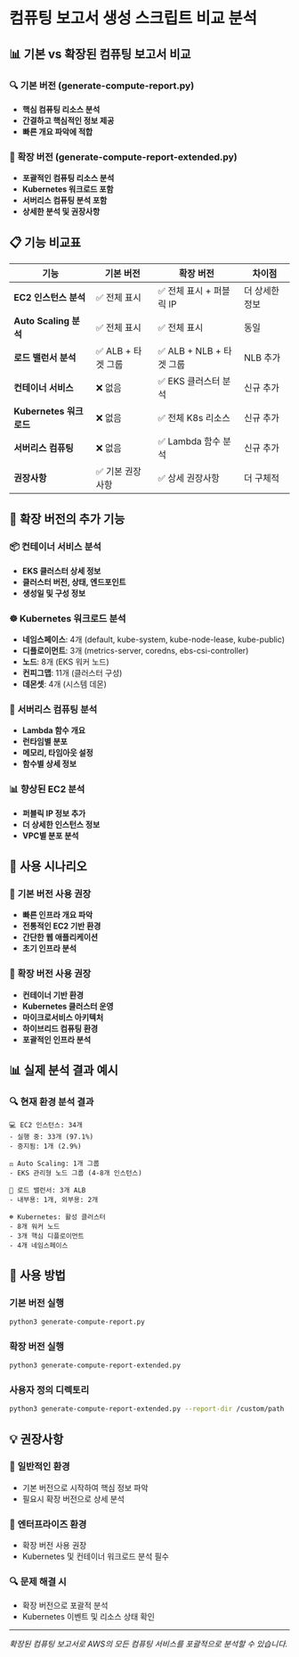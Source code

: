 # 컴퓨팅 보고서 생성 스크립트 비교 분석

## 📊 기본 vs 확장된 컴퓨팅 보고서 비교

### 🔍 **기본 버전 (generate-compute-report.py)**
- **핵심 컴퓨팅 리소스 분석**
- **간결하고 핵심적인 정보 제공**
- **빠른 개요 파악에 적합**

### 🚀 **확장 버전 (generate-compute-report-extended.py)**
- **포괄적인 컴퓨팅 리소스 분석**
- **Kubernetes 워크로드 포함**
- **서버리스 컴퓨팅 분석 포함**
- **상세한 분석 및 권장사항**

## 📋 **기능 비교표**

| 기능 | 기본 버전 | 확장 버전 | 차이점 |
|------|-----------|-----------|--------|
| **EC2 인스턴스 분석** | ✅ 전체 표시 | ✅ 전체 표시 + 퍼블릭 IP | 더 상세한 정보 |
| **Auto Scaling 분석** | ✅ 전체 표시 | ✅ 전체 표시 | 동일 |
| **로드 밸런서 분석** | ✅ ALB + 타겟 그룹 | ✅ ALB + NLB + 타겟 그룹 | NLB 추가 |
| **컨테이너 서비스** | ❌ 없음 | ✅ EKS 클러스터 분석 | 신규 추가 |
| **Kubernetes 워크로드** | ❌ 없음 | ✅ 전체 K8s 리소스 | 신규 추가 |
| **서버리스 컴퓨팅** | ❌ 없음 | ✅ Lambda 함수 분석 | 신규 추가 |
| **권장사항** | ✅ 기본 권장사항 | ✅ 상세 권장사항 | 더 구체적 |

## 🔧 **확장 버전의 추가 기능**

### 📦 **컨테이너 서비스 분석**
- **EKS 클러스터 상세 정보**
- **클러스터 버전, 상태, 엔드포인트**
- **생성일 및 구성 정보**

### ☸️ **Kubernetes 워크로드 분석**
- **네임스페이스**: 4개 (default, kube-system, kube-node-lease, kube-public)
- **디플로이먼트**: 3개 (metrics-server, coredns, ebs-csi-controller)
- **노드**: 8개 (EKS 워커 노드)
- **컨피그맵**: 11개 (클러스터 구성)
- **데몬셋**: 4개 (시스템 데몬)

### 🚀 **서버리스 컴퓨팅 분석**
- **Lambda 함수 개요**
- **런타임별 분포**
- **메모리, 타임아웃 설정**
- **함수별 상세 정보**

### 📊 **향상된 EC2 분석**
- **퍼블릭 IP 정보 추가**
- **더 상세한 인스턴스 정보**
- **VPC별 분포 분석**

## 🎯 **사용 시나리오**

### 🏢 **기본 버전 사용 권장**
- **빠른 인프라 개요 파악**
- **전통적인 EC2 기반 환경**
- **간단한 웹 애플리케이션**
- **초기 인프라 분석**

### 🚀 **확장 버전 사용 권장**
- **컨테이너 기반 환경**
- **Kubernetes 클러스터 운영**
- **마이크로서비스 아키텍처**
- **하이브리드 컴퓨팅 환경**
- **포괄적인 인프라 분석**

## 📊 **실제 분석 결과 예시**

### 🔍 **현재 환경 분석 결과**
```
💻 EC2 인스턴스: 34개
- 실행 중: 33개 (97.1%)
- 중지됨: 1개 (2.9%)

⚖️ Auto Scaling: 1개 그룹
- EKS 관리형 노드 그룹 (4-8개 인스턴스)

🔄 로드 밸런서: 3개 ALB
- 내부용: 1개, 외부용: 2개

☸️ Kubernetes: 활성 클러스터
- 8개 워커 노드
- 3개 핵심 디플로이먼트
- 4개 네임스페이스
```

## 🚀 **사용 방법**

### 기본 버전 실행
```bash
python3 generate-compute-report.py
```

### 확장 버전 실행
```bash
python3 generate-compute-report-extended.py
```

### 사용자 정의 디렉토리
```bash
python3 generate-compute-report-extended.py --report-dir /custom/path
```

## 💡 **권장사항**

### 🎯 **일반적인 환경**
- 기본 버전으로 시작하여 핵심 정보 파악
- 필요시 확장 버전으로 상세 분석

### 🏢 **엔터프라이즈 환경**
- 확장 버전 사용 권장
- Kubernetes 및 컨테이너 워크로드 분석 필수

### 🔍 **문제 해결 시**
- 확장 버전으로 포괄적 분석
- Kubernetes 이벤트 및 리소스 상태 확인

---
*확장된 컴퓨팅 보고서로 AWS의 모든 컴퓨팅 서비스를 포괄적으로 분석할 수 있습니다.*
